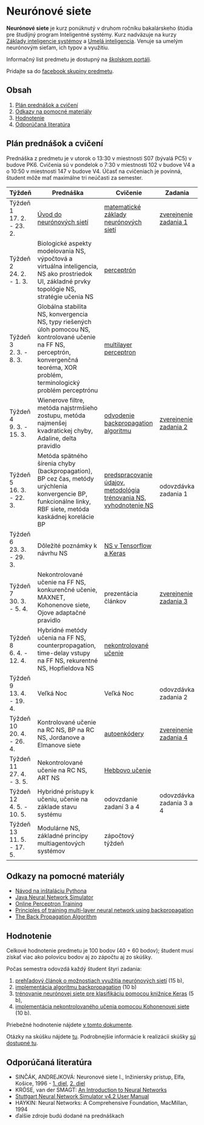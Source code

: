 # Neurónové siete

**Neurónové siete** je kurz ponúknutý v druhom ročníku bakalárskeho štúdia pre študijný program Inteligentné systémy. Kurz nadväzuje na kurzy [Základy inteligencie systémov](http://www.cloudai.sk/courses-zis/) a [Umelá inteligencia](http://www.cloudai.sk/umela-inteligencia/). Venuje sa umelým neurónovým sieťam, ich typov a využitiu.

Informačný list predmetu je dostupný na [školskom portáli](https://maisportal.tuke.sk/portal/studijneProgramy.mais).

Pridajte sa do [facebook skupiny predmetu](https://www.facebook.com/groups/2627782910654322/).

## Obsah
1. [Plán prednášok a cvičení](#plan)
2. [Odkazy na pomocné materiály](#links)
3. [Hodnotenie](#grading)
4. [Odporúčaná literatúra](#textbooks)

## Plán prednášok a cvičení <a name="plan"></a>

Prednáška z predmetu je v utorok o 13:30 v miestnosti S07 (bývalá PC5) v budove PK6. Cvičenia sú v pondelok o 7:30 v miestnosti 102 v budove V4 a o 10:50 v miestnosti 147 v budove V4. Účasť na cvičeniach je povinná, študent môže mať maximálne tri neúčasti za semester.

| Týždeň                       | Prednáška | Cvičenie                                                           | Zadania                  |
|------------------------------|-----------|--------------------------------------------------------------------|--------------------------|
| Týždeň 1<br>17. 2. - 23. 2.  | [Úvod do neurónových sietí](lectures/Lecture01-Introduction-to-Neural-Networks.pdf)           | [matematické základy neurónových sietí](labs/lab01-maths.pdf)         | [zverejnenie zadania 1](assignments/assignment1.md)    |
| Týždeň 2<br>24. 2. - 1. 3.   | Biologické aspekty modelovania NS, výpočtová a virtuálna inteligencia, NS ako prostriedok UI, základné prvky topológie NS, stratégie učenia NS | [perceptrón](labs/lab02-perceptron.ipynb)                          |                          |
| Týždeň 3<br>2. 3. - 8. 3.    | Globálna stabilita NS, konvergencia NS, typy riešených úloh pomocou NS, kontrolované učenie na FF NS, perceptrón, konvergenčná teoréma, XOR problém, terminologický problém perceptrónu | [multilayer perceptron](labs/lab03-multilayer-perceptron.ipynb)    |                          |
| Týždeň 4<br>9. 3. - 15. 3.   | Wienerove filtre, metóda najstrmšieho zostupu, metóda najmenšej kvadratickej chyby, Adaline, delta pravidlo | [odvodenie backpropagation algoritmu](https://brilliant.org/wiki/backpropagation/)                                | [zverejnenie zadania 2](assignments/assignment2.md)    |
| Týždeň 5<br>16. 3. - 22. 3.  | Metóda spätného šírenia chyby (backpropagation), BP cez čas, metódy urýchlenia konvergencie BP, funkcionálne linky, RBF siete, metóda kaskádnej korelácie BP | [predspracovanie údajov, metodológia trénovania NS, vyhodnotenie NS](labs/lab05-training-methodology.ipynb) | odovzdávka zadania 1     |
| Týždeň 6<br>23. 3. - 29. 3.  | Dôležité poznámky k návrhu NS | [NS v Tensorflow a Keras](labs/lab06-tensorflow-and-keras.ipynb)                                            |                          |
| Týždeň 7<br>30. 3. - 5. 4.   | Nekontrolované učenie na FF NS, konkurenčné učenie, MAXNET, Kohonenove siete, Ojove adaptačné pravidlo | prezentácia článkov                                                | [zverejnenie zadania 3](assignments/assignment3.md)    |
| Týždeň 8<br>6. 4. - 12. 4.   | Hybridné metódy učenia na FF NS, counterpropagation, time-delay vstupy na FF NS, rekurentné NS, Hopfieldova NS | [nekontrolované učenie](labs/lab08-unsupervised-learning.ipynb) |                     |
| Týždeň 9<br>13. 4. - 19. 4.  | Veľká Noc | Veľká Noc                                                          | odovzdávka zadania 2       |
| Týždeň 10<br>20. 4. - 26. 4. | Kontrolované učenie na RC NS, BP na RC NS, Jordanove a Elmanove siete | [autoenkódery](labs/lab10-autoencoders.ipynb)                                                       | [zverejnenie zadania 4](assignments/assignment4.md)    |
| Týždeň 11<br>27. 4. - 3. 5.  | Nekontrolované učenie na RC NS, ART NS | [Hebbovo učenie](labs/lab11-hebbian-learning.ipynb)   |                          |
| Týždeň 12<br>4. 5. - 10. 5.  | Hybridné prístupy k učeniu, učenie na základe stavu systému | odovzdanie zadaní 3 a 4                                            | odovzdávka zadania 3 a 4 |
| Týždeň 13<br>11. 5. - 17. 5. | Modulárne NS, základné princípy multiagentových systémov | zápočtový týždeň                                                   |                          |

## Odkazy na pomocné materiály <a name="links"></a>
* [Návod na inštaláciu Pythona](labs/lab00-getting-started.md)
* [Java Neural Network Simulator](http://www.ra.cs.uni-tuebingen.de/software/JavaNNS/welcome_e.html?fbclid=IwAR3abC_9BxqT_dxwxxD5Qq8uzBY9sIUcnm2_d36JHIrx1k2i4Y1DBm-bVEA)
* [Online Perceptron Training](https://www.cs.utexas.edu/~teammco/misc/perceptron/?fbclid=IwAR1qWNnD9VUoORzx5y0H7_lqo028lquC_B00CCsQelNAInh6GSelRM6YYTQ)
* [Principles of training multi-layer neural network using backpropagation](http://home.agh.edu.pl/~vlsi/AI/backp_t_en/backprop.html)
* [The Back Propagation Algorithm](lectures/The_Back_Propagation_Algorithm.pdf)

## Hodnotenie <a name="grading"></a>

Celkové hodnotenie predmetu je 100 bodov (40 + 60 bodov); študent musí získať viac ako polovicu bodov aj zo zápočtu aj zo skúšky.

Počas semestra odovzdá každý študent štyri zadania:

1. [prehľadový článok o možnostiach využitia neurónových sietí](assignments/assignment1.md) (15 b),
2. [implementácia algoritmu backpropagation](assignments/assignment2.md) (10 b)
3. [trénovanie neurónovej siete pre klasifikáciu pomocou knižnice Keras](assignments/assignment3.md) (5 b),
4. [implementácia nekontrolovaného učenia pomocou Kohonenovej siete](assignments/assignment4.md) (10 b).

Priebežné hodnotenie nájdete [v tomto dokumente](https://docs.google.com/spreadsheets/d/1L86NKW3RjyRSYsCOR5Fwe9VssCVYbkIjRHbMLBWxlBg/edit?usp=sharing).

Otázky na skúšku nájdete [tu](exam/skuska_otazky.pdf). Podrobnejšie informácie k realizácii skúšky [sú dostupné tu](exam/exam_info.md).

## Odporúčaná literatúra <a name="textbooks"></a>

* SINČÁK, ANDREJKOVÁ: Neuronové siete I., Inžiniersky prístup, Elfa, Košice, 1996 - [1. diel](lectures/Neuronove_siete_1.pdf), [2. diel](lectures/Neuronove_siete_2.pdf)
* KRÖSE, van der SMAGT: [An Introduction to Neural Networks](lectures/An_Introduction_to_Neural_Networks.pdf)
* [Stuttgart Neural Network Simulator v4.2 User Manual](lectures/SNNS_v4.2._Manual.pdf)
* HAYKIN: Neural Networks: A Comprehensive Foundation, MacMillan, 1994
* ďalšie zdroje budú dodané na prednáškach